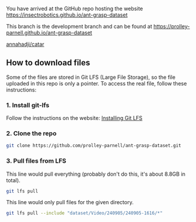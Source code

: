 You have arrived at the GitHub repo hosting the website https://insectrobotics.github.io/ant-grasp-dataset  

This branch is the development branch and can be found at https://prolley-parnell.github.io/ant-grasp-dataset  

[//]: # (TODO: Add note on redirecting to Anna's Dataset to the readme with the calibration issues)
[annahadji/catar](https://github.com/annahadji/catar/)



## How to download files

Some of the files are stored in Git LFS (Large File Storage), so the file uploaded in this repo is only a pointer.
To access the real file, follow these instructions:

### 1. Install git-lfs
Follow the instructions on the website: [Installing Git LFS](https://docs.github.com/en/repositories/working-with-files/managing-large-files/installing-git-large-file-storage)

### 2. Clone the repo
```bash
git clone https://github.com/prolley-parnell/ant-grasp-dataset.git
```

### 3. Pull files from LFS
This line would pull everything (probably don't do this, it's about 8.8GB in total).
```bash
git lfs pull  
```

This line would only pull files for the given directory.
```bash
git lfs pull --include "dataset/Video/240905/240905-1616/*"
```
